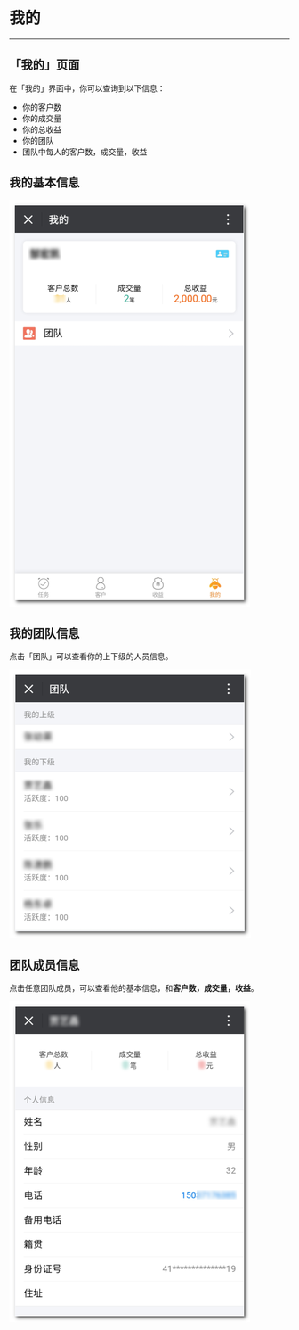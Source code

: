 # 我的

---

<extoc></extoc>

## 「我的」页面

在「我的」界面中，你可以查询到以下信息：

* 你的客户数
* 你的成交量
* 你的总收益
* 你的团队
* 团队中每人的客户数，成交量，收益

## 我的基本信息

![](/assets/我的-界面.png)

## 我的团队信息

点击「团队」可以查看你的上下级的人员信息。

![](/assets/我的-团队.png)

## 团队成员信息

点击任意团队成员，可以查看他的基本信息，和**客户数，成交量，收益**。

![](/assets/我的-下级.png)

